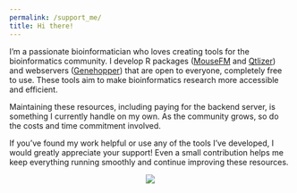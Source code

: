 ```yaml
---
permalink: /support_me/
title: Hi there!
---
```


I’m a passionate bioinformatician who loves creating tools for the bioinformatics community. I develop R packages ([MouseFM](https://www.bioconductor.org/packages/release/bioc/html/MouseFM.html) and [Qtlizer](https://bioconductor.org/packages/release/bioc/html/Qtlizer.html)) and webservers ([Genehopper](http://genehopper.de)) that are open to everyone, completely free to use. These tools aim to make bioinformatics research more accessible and efficient.

Maintaining these resources, including paying for the backend server, is something I currently handle on my own. As the community grows, so do the costs and time commitment involved.

If you’ve found my work helpful or use any of the tools I’ve developed, I would greatly appreciate your support! Even a small contribution helps me keep everything running smoothly and continue improving these resources.

<center><a href="https://www.buymeacoffee.com/matmu"><img src="https://img.buymeacoffee.com/button-api/?text=Buy me a coffee&emoji=☕&slug=matmu&button_colour=FFDD00&font_colour=000000&font_family=Cookie&outline_colour=000000&coffee_colour=ffffff" /></a></center>
